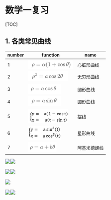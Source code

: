 # 数学一复习

[TOC]

## 1. 各类常见曲线

| number | function                                              | name         |
| ------ | ----------------------------------------------------- | ------------ |
| 1      | ![1561431636815](数学一复习.assets/1561431636815.png) | 心脏形曲线   |
| 2      | ![1561431681986](数学一复习.assets/1561431681986.png) | 无穷形曲线   |
| 3      | ![1561431732602](数学一复习.assets/1561431732602.png) | 圆形曲线     |
| 4      | ![1561431830551](数学一复习.assets/1561431830551.png) | 圆形曲线     |
| 5      | ![1561431754003](数学一复习.assets/1561431754003.png) | 摆线         |
| 6      | ![1561431768513](数学一复习.assets/1561431768513.png) | 星形曲线     |
| 7      | ![1561431866427](数学一复习.assets/1561431866427.png) | 阿基米德螺线 |

<img src="G:\X-Lab\LearningFiles\GitNote\LearingNotes\Math\Pics\cardioid.jpg" style="width:50%" /><img src="G:\X-Lab\LearningFiles\GitNote\LearingNotes\Math\Pics\infinitas.jpg" style="width:50%" />

<img src="G:\X-Lab\LearningFiles\GitNote\LearingNotes\Math\Pics\circle-polar-cos.jpg" style="width:50%" /><img src="G:\X-Lab\LearningFiles\GitNote\LearingNotes\Math\Pics\circle-polar-sin.jpg" style="width:50%" />



<img src="G:\X-Lab\LearningFiles\GitNote\LearingNotes\Math\Pics\cycloid.jpg" style="width:80%" />

<img src="G:\X-Lab\LearningFiles\GitNote\LearingNotes\Math\Pics\star.jpg" style="width:50%" /><img src="G:\X-Lab\LearningFiles\GitNote\LearingNotes\Math\Pics\achimedean-spiral.jpg" style="width:50%" />



